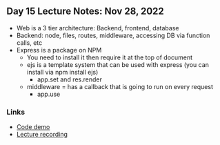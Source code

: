 ## Day 15 Lecture Notes: Nov 28, 2022

* Web is a 3 tier architecture: Backend, frontend, database
* Backend: node, files, routes, middleware, accessing DB via function calls, etc
* Express is a package on NPM
  * You need to install it then require it at the top of document
  * ejs is a template system that can be used with express (you can install via npm install ejs)
    * app.set and res.render
  * middleware = has a callback that is going to run on every request
    * app.use

### Links

* [Code demo](https://github.com/ChristianNally/web-2022-Nov-14-Telus)
* [Lecture recording](https://vimeo.com/775940709/215c2ec6ae)